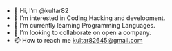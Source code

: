 - 👋 Hi, I’m @kultar82
- 👀 I’m interested in Coding,Hacking and development.
- 🌱 I’m currently learning Programming Languages.
- 💞️ I’m looking to collaborate on open a company.
- 📫 How to reach me kultar82645@gmail.com

<!---
kultar82/kultar82 is a ✨ special ✨ repository because its `README.md` (this file) appears on your GitHub profile.
You can click the Preview link to take a look at your changes.
--->
